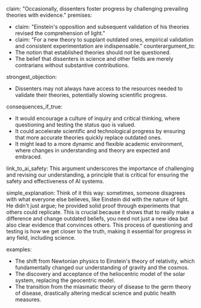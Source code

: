claim: "Occasionally, dissenters foster progress by challenging prevailing theories with evidence."
premises:
  - claim: "Einstein's opposition and subsequent validation of his theories revised the comprehension of light."
  - claim: "For a new theory to supplant outdated ones, empirical validation and consistent experimentation are indispensable."
counterargument_to:
  - The notion that established theories should not be questioned.
  - The belief that dissenters in science and other fields are merely contrarians without substantive contributions.

strongest_objection:
  - Dissenters may not always have access to the resources needed to validate their theories, potentially slowing scientific progress.

consequences_if_true:
  - It would encourage a culture of inquiry and critical thinking, where questioning and testing the status quo is valued.
  - It could accelerate scientific and technological progress by ensuring that more accurate theories quickly replace outdated ones.
  - It might lead to a more dynamic and flexible academic environment, where changes in understanding and theory are expected and embraced.

link_to_ai_safety: This argument underscores the importance of challenging and revising our understanding, a principle that is critical for ensuring the safety and effectiveness of AI systems.

simple_explanation: Think of it this way: sometimes, someone disagrees with what everyone else believes, like Einstein did with the nature of light. He didn't just argue; he provided solid proof through experiments that others could replicate. This is crucial because it shows that to really make a difference and change outdated beliefs, you need not just a new idea but also clear evidence that convinces others. This process of questioning and testing is how we get closer to the truth, making it essential for progress in any field, including science.

examples:
  - The shift from Newtonian physics to Einstein's theory of relativity, which fundamentally changed our understanding of gravity and the cosmos.
  - The discovery and acceptance of the heliocentric model of the solar system, replacing the geocentric model.
  - The transition from the miasmatic theory of disease to the germ theory of disease, drastically altering medical science and public health measures.